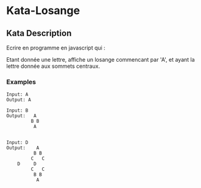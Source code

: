 # Kata-Losange

## Kata Description
Ecrire en programme en javascript qui : 

Etant donnée une lettre, affiche un losange commencant par 'A', et ayant la lettre donnée aux sommets centraux.

### Examples
```
Input: A
Output: A

Input: B
Output:   A
         B B
          A


Input: D
Output:    A
          B B
         C   C
	D     D
         C   C
          B B
           A
```
